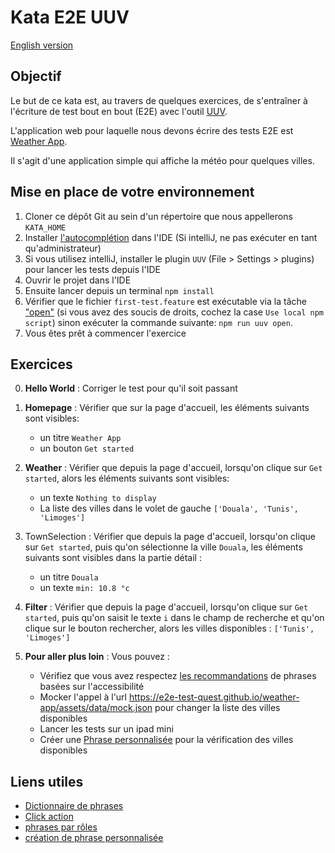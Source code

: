 # Kata E2E UUV
[English version](./README.md)

## Objectif
Le but de ce kata est, au travers de quelques exercices, de s'entraîner à l'écriture de test bout en bout (E2E) avec l'outil [UUV](https://orange-opensource.github.io/uuv/).

L'application web pour laquelle nous devons écrire des tests E2E est [Weather App](https://e2e-test-quest.github.io/weather-app/).

Il s'agit d'une application simple qui affiche la météo pour quelques villes.

## Mise en place de votre environnement
1. Cloner ce dépôt Git au sein d'un répertoire que nous appellerons `KATA_HOME`
2. Installer [l'autocomplétion](https://orange-opensource.github.io/uuv/fr/docs/getting-started/configuration#autocompl%C3%A9tion) dans l'IDE (Si intelliJ, ne pas exécuter en tant qu'administrateur)
3. Si vous utilisez intelliJ, installer le plugin `UUV` (File > Settings > plugins) pour lancer les tests depuis l'IDE 
4. Ouvrir le projet dans l'IDE
5. Ensuite lancer depuis un terminal ```npm install```
9. Vérifier que le fichier `first-test.feature` est exécutable via la tâche ["open"](https://github.com/e2e-test-quest/kata-e2e-uuv/blob/main/assets/uuv_run_configuration.PNG?raw=true) (si vous avez des soucis de droits, cochez la case `Use local npm script`) sinon exécuter la commande suivante: ```npm run uuv open```. 
10. Vous êtes prêt à commencer l'exercice

## Exercices
0. **Hello World** : Corriger le test pour qu'il soit passant
1. **Homepage** : Vérifier que sur la page d'accueil, les éléments suivants sont visibles:
    - un titre `Weather App`
    - un bouton `Get started`

2. **Weather** : Vérifier que depuis la page d'accueil, lorsqu'on clique sur `Get started`, alors les éléments suivants sont visibles:
    - un texte `Nothing to display`
    - La liste des villes dans le volet de gauche `['Douala', 'Tunis', 'Limoges']`

3. TownSelection : Vérifier que depuis la page d'accueil, lorsqu'on clique sur `Get started`, puis qu'on sélectionne la ville `Douala`, les éléments suivants sont visibles dans la partie détail :
   - un titre `Douala`
   - un texte `min: 10.8 °c`

4. **Filter** : Vérifier que depuis la page d'accueil, lorsqu'on clique sur `Get started`, puis qu'on saisit le texte `i` dans le champ de recherche et qu'on clique sur le bouton rechercher, alors les villes disponibles : `['Tunis', 'Limoges']`

5. **Pour aller plus loin** : Vous pouvez :
    - Vérifiez que vous avez respectez [les recommandations](https://orange-opensource.github.io/uuv/fr/docs/test/recommendation#1-requ%C3%AAtes-bas%C3%A9es-sur-laccessibilit%C3%A9) de phrases basées sur l'accessibilité  
    - Mocker l'appel à l'url https://e2e-test-quest.github.io/weather-app/assets/data/mock.json pour changer la liste des villes disponibles 
    - Lancer les tests sur un ipad mini
    - Créer une [Phrase personnalisée](https://orange-opensource.github.io/uuv/fr/docs/wordings/add-custom-step-definition) pour la vérification des villes disponibles

## Liens utiles
- [Dictionnaire de phrases](https://orange-opensource.github.io/uuv/fr/docs/wordings/generated-wording-description/en-generated-wording-description)
- [Click action](https://orange-opensource.github.io/uuv/fr/docs/wordings/generated-wording-description/en-generated-wording-description#i-click)
- [phrases par rôles](https://orange-opensource.github.io/uuv/fr/docs/wordings/generated-wording-description/en-generated-wording-description#par-r%C3%B4le)
- [création de phrase personnalisée](https://orange-opensource.github.io/uuv/fr/docs/wordings/add-custom-step-definition)

